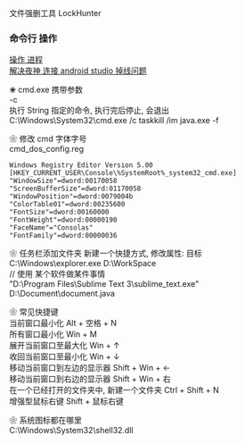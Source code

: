 文件强删工具  LockHunter  

### 命令行  操作

[操作 进程](windows/shell_proccessor.md)  
[解决夜神 连接 android studio 掉线问题](windows/shell_restart_nox.md)  

❀ cmd.exe 携带参数  
-c   
执行 String 指定的命令, 执行完后停止, 会退出  
C:\Windows\System32\cmd.exe /c taskkill /im java.exe -f  


❀ 修改 cmd 字体字号  
cmd_dos_config.reg
```
Windows Registry Editor Version 5.00
[HKEY_CURRENT_USER\Console\%SystemRoot%_system32_cmd.exe]
"WindowSize"=dword:00170058
"ScreenBufferSize"=dword:01170058
"WindowPosition"=dword:0079004b
"ColorTable01"=dword:00235600
"FontSize"=dword:00160000
"FontWeight"=dword:00000190
"FaceName"="Consolas"
"FontFamily"=dword:00000036
```

❀ 任务栏添加文件夹
新建一个快捷方式, 修改属性: 目标   
C:\Windows\explorer.exe D:\WorkSpace  
//  使用 某个软件做某件事情  
"D:\Program Files\Sublime Text 3\sublime_text.exe" D:\Document\document.java  

❀ 常见快捷键  
当前窗口最小化  Alt + 空格 + N  
所有窗口最小化  Win + M  
展开当前窗口至最大化    Win + ↑  
收回当前窗口至最小化    Win + ↓  
移动当前窗口到左边的显示器   Shift + Win + ←  
移动当前窗口到右边的显示器   Shift + Win + 右  
在一个已经打开的文件夹中, 新建一个文件夹   Ctrl + Shift + N  
增强型鼠标右键    Shift + 鼠标右键  

❀ 系统图标都在哪里  
C:\Windows\System32\shell32.dll  
  